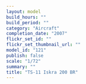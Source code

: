 ```yaml
---
layout: model
build_hours: ""
build_period: ""
category: "Aircraft"
completion_date: "2007"
flickr_set_id: ""
flickr_set_thumbnail_url: ""
model_id: "121"
publish: false
scale: "1/72"
summary: ""
title: "TS-11 Iskra 200 BR"
---
```



